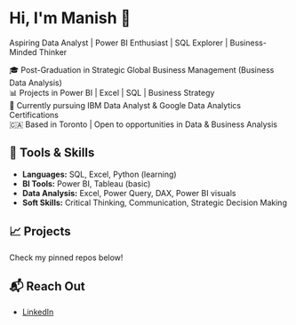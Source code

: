 # Hi, I'm Manish 👋  
Aspiring Data Analyst | Power BI Enthusiast | SQL Explorer | Business-Minded Thinker

🎓 Post-Graduation in Strategic Global Business Management (Business Data Analysis)  
📊 Projects in Power BI | Excel | SQL | Business Strategy  
🎯 Currently pursuing IBM Data Analyst & Google Data Analytics Certifications  
🇨🇦 Based in Toronto | Open to opportunities in Data & Business Analysis

## 🧰 Tools & Skills
- **Languages:** SQL, Excel, Python (learning)
- **BI Tools:** Power BI, Tableau (basic)
- **Data Analysis:** Excel, Power Query, DAX, Power BI visuals
- **Soft Skills:** Critical Thinking, Communication, Strategic Decision Making

## 📈 Projects
Check my pinned repos below!

## 📬 Reach Out
- [LinkedIn](https://www.linkedin.com/in/manishkaushik425/)
